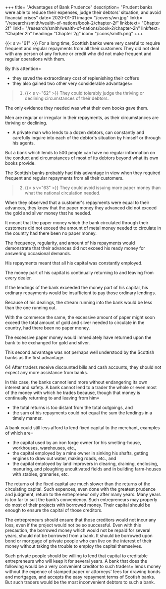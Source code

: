 +++
title=  "Advantages of Bank Prudence"
description=  "Prudent banks were able to reduce their expenses, judge their debtors' situation, and avoid financial crises"
date=  2020-01-01
image=  "/covers/wn.jpg"
linkb=  "/research/smith/wealth-of-nations/book-2/chapter-2f"
linkbtext=  "Chapter 2f"
linkf=  "/research/smith/wealth-of-nations/book-2/chapter-2h"
linkftext=  "Chapter 2h"
heading=  "Chapter 2g"
icon=  "/icons/smith.png"
+++

{{< s v="61" >}} For a long time, Scottish banks were very careful to require frequent and regular repayments from all their customers They did not deal with any person of any fortune or credit who did not make frequent and regular operations with them.

By this attention= 
- they saved the extraordinary cost of replenishing their coffers
- they also gained two other very considerable advantages= 

> 1. {{< s v="62" >}} They could tolerably judge the thriving or declining circumstances of their debtors.

The only evidence they needed was what their own books gave them.

Men are regular or irregular in their repayments, as their circumstances are thriving or declining.
- A private man who lends to a dozen debtors, can constantly and carefully inquire into each of the debtor's situation by himself or through his agents.

But a bank which lends to 500 people can have no regular information on the conduct and circumstances of most of its debtors beyond what its own books provide.

The Scottish banks probably had this advantage in view when they required frequent and regular repayments from all their customers.

> 2. {{< s v="63" >}} They could avoid issuing more paper money than what the national circulation needed.

When they observed that a customer's repayments were equal to their advances, they knew that the paper money they advanced did not exceed the gold and silver money that he needed.

It meant that the paper money which the bank circulated through their customers did not exceed the amount of metal money needed to circulate in the country had there been no paper money.

The frequency, regularity, and amount of his repayments would demonstrate that their advances did not exceed his ready money for answering occasional demands.

His repayments meant that all his capital was constantly employed.

The money part of his capital is continually returning to and leaving from every dealer.

If the lendings of the bank exceeded the money part of his capital, his ordinary repayments would be insufficient to pay those ordinary lendings.

Because of his dealings, the stream running into the bank would be less than the one running out.

With the commerce the same, the excessive amount of paper might soon exceed the total amount of gold and silver needed to circulate in the country, had there been no paper money.

The excessive paper money would immediately have returned upon the bank to be exchanged for gold and silver.

This second advantage was not perhaps well understood by the Scottish banks as the first advantage.



64 After traders receive discounted bills and cash accounts, they should not expect any more assistance from banks.

In this case, the banks cannot lend more without endangering its own interest and safety.
A bank cannot lend to a trader the whole or even most of the money with which he trades because, though that money is continually returning to and leaving from him= 
- the total returns is too distant from the total outgoings, and
- the sum of his repayments could not equal the sum the lendings in a timely manner.

A bank could still less afford to lend fixed capital to the merchant, examples of which are= 
- the capital used by an iron forge owner for his smelting-house, workhouses, warehouses, etc.,
- the capital employed by a mine owner in sinking his shafts, getting engines to draw out water, making roads, etc., and
- the capital employed by land improvers in clearing, draining, enclosing, manuring, and ploughing uncultivated fields and in building farm-houses with stables, granaries, etc.

The returns of the fixed capital are much slower than the returns of the circulating capital.
Such expences, even done with the greatest prudence and judgment, return to the entrepreneur only after many years.
Many years is too far to suit the bank’s conveniency.
Such entrepreneurs may properly do most of their projects with borrowed money.
Their capital should be enough to ensure the capital of those creditors.

The entrepreneurs should ensure that those creditors would not incur any loss, even if the project would not be so successful.
Even with this precaution, the borrowed money which would not be repaid for several years, should not be borrowed from a bank.
It should be borrowed upon bond or mortgage of private people who can live on the interest of their money without taking the trouble to employ the capital themselves.

Such private people should be willing to lend that capital to creditable entrepreneurs who will keep it for several years.
A bank that does the following would be a very convenient creditor to such traders= 
lends money without the expence of stamped paper or attorneys' fees for drawing bonds and mortgages, and
accepts the easy repayment terms of Scotish banks.
But such traders would be the most inconvenient debtors to such a bank.
